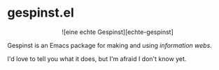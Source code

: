 # gespinst.el

<center>![eine echte Gespinst][echte-gespinst]</center>

Gespinst is an Emacs package for making and using *information webs*.

I'd love to tell you what it does, but I'm afraid I don't know yet.

[echte-gespinst]: http://4.bp.blogspot.com/_pHiiIBgXVJE/THcyQnhEkEI/AAAAAAAAB7c/X3Ubwlld04U/s640/Spider+web+3.jpg
